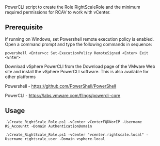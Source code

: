 PowerCLI script to create the Role RightScaleRole and the minimum required permissions for RCAV to work with vCenter. 


Prerequisite
-------------
If running on Windows, set Powershell remote execution policy is enabled. Open a command prompt and type the following commands in sequence:

`powershell <Enter>cc
Set-ExecutionPolicy RemoteSigned <Enter>
Exit <Enter>`

Download vSphere PowerCLI from the Download page of the VMware Web site and install the vSphere PowerCLI software. This is also available for other platforms

<t> Powershell - https://github.com/PowerShell/PowerShell </t>

<t> PowerCLI - https://labs.vmware.com/flings/powercli-core </t>

Usage
-------------

`.\Create_RightScale_Role.ps1 -vCenter vCenterFQDNorIP -Username RS_Accountt -Domain AuthenticationDomain`

`.\Create_RightScale_Role.ps1 -vCenter "vcenter.rightscale.local" -Username rightscale_user -Domain vsphere.local`
